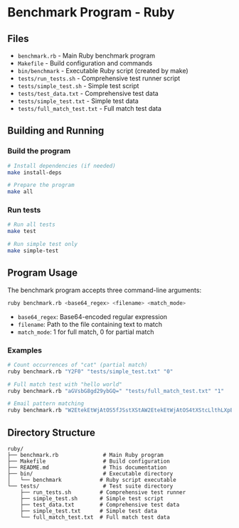 # Benchmark Program - Ruby

## Files
- `benchmark.rb` - Main Ruby benchmark program
- `Makefile` - Build configuration and commands
- `bin/benchmark` - Executable Ruby script (created by make)
- `tests/run_tests.sh` - Comprehensive test runner script
- `tests/simple_test.sh` - Simple test script
- `tests/test_data.txt` - Comprehensive test data
- `tests/simple_test.txt` - Simple test data
- `tests/full_match_test.txt` - Full match test data

## Building and Running

### Build the program
```bash
# Install dependencies (if needed)
make install-deps

# Prepare the program
make all
```

### Run tests
```bash
# Run all tests
make test

# Run simple test only
make simple-test
```

## Program Usage

The benchmark program accepts three command-line arguments:

```bash
ruby benchmark.rb <base64_regex> <filename> <match_mode>
```

- `base64_regex`: Base64-encoded regular expression
- `filename`: Path to the file containing text to match
- `match_mode`: 1 for full match, 0 for partial match

### Examples

```bash
# Count occurrences of "cat" (partial match)
ruby benchmark.rb "Y2F0" "tests/simple_test.txt" "0"

# Full match test with "hello world"
ruby benchmark.rb "aGVsbG8gd29ybGQ=" "tests/full_match_test.txt" "1"

# Email pattern matching
ruby benchmark.rb "W2EtekEtWjAtOS5fJSstXStAW2EtekEtWjAtOS4tXStcLlthLXpBLVpdezIsfQ==" "tests/test_data.txt" "0"
```

## Directory Structure

```
ruby/
├── benchmark.rb              # Main Ruby program
├── Makefile                  # Build configuration
├── README.md                 # This documentation
├── bin/                      # Executable directory
│   └── benchmark            # Ruby script executable
└── tests/                    # Test suite directory
    ├── run_tests.sh         # Comprehensive test runner
    ├── simple_test.sh       # Simple test script
    ├── test_data.txt        # Comprehensive test data
    ├── simple_test.txt      # Simple test data
    └── full_match_test.txt  # Full match test data
``` 
